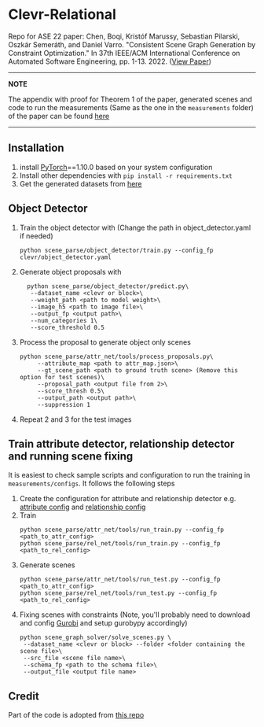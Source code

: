 # Clevr-Relational


Repo for ASE 22 paper: Chen, Boqi, Kristóf Marussy, Sebastian Pilarski, Oszkár Semeráth, and Daniel Varro. "Consistent Scene Graph Generation by Constraint Optimization." In 37th IEEE/ACM International Conference on Automated Software Engineering, pp. 1-13. 2022. ([View Paper](https://dl.acm.org/doi/abs/10.1145/3551349.3560433))

---
**NOTE**

The appendix with proof for Theorem 1 of the paper, generated scenes and code to run the measurements (Same as the 
one in the `measurements` folder) of the paper can be found [here](https://figshare.com/articles/software/Supplementary_Materials_for_Consistent_Scene_Graph_Generation_By_Constraint_Optimization_/19726882)

---

## Installation
1. install [PyTorch](https://pytorch.org/)==1.10.0 based on your system configuration
2. Install other dependencies with `pip install -r requirements.txt`
3. Get the generated datasets from  [here](https://drive.google.com/file/d/1bCypBk8GeRvdmlZmlXvfWlW0RMDwKqoA/view?usp=sharing)

## Object Detector
1. Train the object detector with (Change the path in object_detector.yaml if needed)
   ```
   python scene_parse/object_detector/train.py --config_fp clevr/object_detector.yaml
   ```
2. Generate object proposals with 
    ```
      python scene_parse/object_detector/predict.py\ 
       --dataset_name <clevr or block>\
       --weight_path <path to model weight>\
       --image_h5 <path to image file>\
       --output_fp <output path>\
       --num_categories 1\
       --score_threshold 0.5
    ```

3. Process the proposal to generate object only scenes
   ```
   python scene_parse/attr_net/tools/process_proposals.py\
        --attribute_map <path to attr_map.json>\
        --gt_scene_path <path to ground truth scene> (Remove this option for test scenes)\
        --proposal_path <output file from 2>\
        --score_thresh 0.5\
        --output_path <output path>\
        --suppression 1
   ```
4. Repeat 2 and 3 for the test images


## Train attribute detector, relationship detector and running scene fixing
It is easiest to check sample scripts and configuration to run the training in `measurements/configs`. It follows the following steps
1. Create the configuration for attribute and relationship detector e.g. [attribute config](clevr/attr_net_config.yaml) and [relationship config](clevr/rel_net_config.yaml)
2. Train 
   ```
   python scene_parse/attr_net/tools/run_train.py --config_fp <path_to_attr_config>
   python scene_parse/rel_net/tools/run_train.py --config_fp <path_to_rel_config>
   ```
3. Generate scenes
   ```
   python scene_parse/attr_net/tools/run_test.py --config_fp <path_to_attr_config>
   python scene_parse/rel_net/tools/run_test.py --config_fp <path_to_rel_config>
   ```
4. Fixing scenes with constraints (Note, you'll probably need to download and config [Gurobi](https://www.gurobi.com/) and setup gurobypy accordingly)
   ```
   python scene_graph_solver/solve_scenes.py \
    --dataset_name <clevr or block> --folder <folder containing the scene file>\
    --src_file <scene file name>\
    --schema_fp <path to the schema file>\
    --output_file <output file name>
   ```
## Credit
Part of the code is adopted from [this repo](https://github.com/kexinyi/ns-vqa) 
